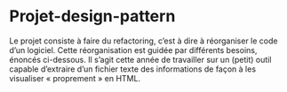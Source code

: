 # Projet-design-pattern
Le projet consiste à faire du refactoring, c’est à dire à réorganiser le code d’un logiciel. Cette réorganisation est guidée par différents besoins, énoncés ci-dessous. Il s’agit cette année de travailler sur un (petit) outil capable d’extraire d’un fichier texte des informations de façon à les visualiser « proprement » en HTML. 

